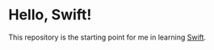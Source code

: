 # Hello, Swift!

This repository is the starting point for me in learning [Swift](https://developer.apple.com/swift/).
